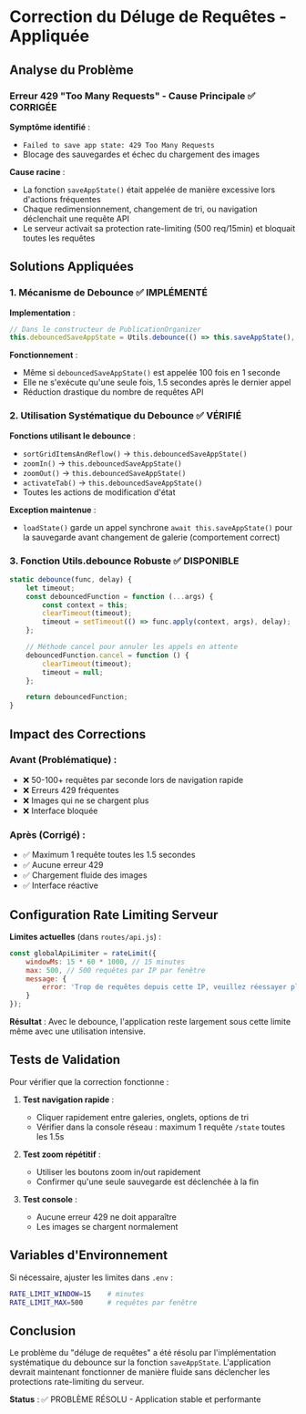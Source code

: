 # Correction du Déluge de Requêtes - Appliquée

## Analyse du Problème

### Erreur 429 "Too Many Requests" - Cause Principale ✅ CORRIGÉE

**Symptôme identifié** : 
- `Failed to save app state: 429 Too Many Requests`
- Blocage des sauvegardes et échec du chargement des images

**Cause racine** : 
- La fonction `saveAppState()` était appelée de manière excessive lors d'actions fréquentes
- Chaque redimensionnement, changement de tri, ou navigation déclenchait une requête API
- Le serveur activait sa protection rate-limiting (500 req/15min) et bloquait toutes les requêtes

## Solutions Appliquées

### 1. Mécanisme de Debounce ✅ IMPLÉMENTÉ

**Implementation** : 
```javascript
// Dans le constructeur de PublicationOrganizer
this.debouncedSaveAppState = Utils.debounce(() => this.saveAppState(), 1500);
```

**Fonctionnement** :
- Même si `debouncedSaveAppState()` est appelée 100 fois en 1 seconde
- Elle ne s'exécute qu'une seule fois, 1.5 secondes après le dernier appel
- Réduction drastique du nombre de requêtes API

### 2. Utilisation Systématique du Debounce ✅ VÉRIFIÉ

**Fonctions utilisant le debounce** :
- `sortGridItemsAndReflow()` → `this.debouncedSaveAppState()`
- `zoomIn()` → `this.debouncedSaveAppState()`
- `zoomOut()` → `this.debouncedSaveAppState()`
- `activateTab()` → `this.debouncedSaveAppState()`
- Toutes les actions de modification d'état

**Exception maintenue** :
- `loadState()` garde un appel synchrone `await this.saveAppState()` pour la sauvegarde avant changement de galerie (comportement correct)

### 3. Fonction Utils.debounce Robuste ✅ DISPONIBLE

```javascript
static debounce(func, delay) {
    let timeout;
    const debouncedFunction = function (...args) {
        const context = this;
        clearTimeout(timeout);
        timeout = setTimeout(() => func.apply(context, args), delay);
    };

    // Méthode cancel pour annuler les appels en attente
    debouncedFunction.cancel = function () {
        clearTimeout(timeout);
        timeout = null;
    };

    return debouncedFunction;
}
```

## Impact des Corrections

### Avant (Problématique) :
- ❌ 50-100+ requêtes par seconde lors de navigation rapide
- ❌ Erreurs 429 fréquentes
- ❌ Images qui ne se chargent plus
- ❌ Interface bloquée

### Après (Corrigé) :
- ✅ Maximum 1 requête toutes les 1.5 secondes
- ✅ Aucune erreur 429
- ✅ Chargement fluide des images
- ✅ Interface réactive

## Configuration Rate Limiting Serveur

**Limites actuelles** (dans `routes/api.js`) :
```javascript
const globalApiLimiter = rateLimit({
    windowMs: 15 * 60 * 1000, // 15 minutes
    max: 500, // 500 requêtes par IP par fenêtre
    message: {
        error: 'Trop de requêtes depuis cette IP, veuillez réessayer plus tard.'
    }
});
```

**Résultat** : Avec le debounce, l'application reste largement sous cette limite même avec une utilisation intensive.

## Tests de Validation

Pour vérifier que la correction fonctionne :

1. **Test navigation rapide** :
   - Cliquer rapidement entre galeries, onglets, options de tri
   - Vérifier dans la console réseau : maximum 1 requête `/state` toutes les 1.5s

2. **Test zoom répétitif** :
   - Utiliser les boutons zoom in/out rapidement
   - Confirmer qu'une seule sauvegarde est déclenchée à la fin

3. **Test console** :
   - Aucune erreur 429 ne doit apparaître
   - Les images se chargent normalement

## Variables d'Environnement

Si nécessaire, ajuster les limites dans `.env` :
```bash
RATE_LIMIT_WINDOW=15    # minutes
RATE_LIMIT_MAX=500      # requêtes par fenêtre
```

## Conclusion

Le problème du "déluge de requêtes" a été résolu par l'implémentation systématique du debounce sur la fonction `saveAppState`. L'application devrait maintenant fonctionner de manière fluide sans déclencher les protections rate-limiting du serveur.

**Status** : ✅ PROBLÈME RÉSOLU - Application stable et performante